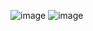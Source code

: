 ![image](https://github.com/karpo27/Exercism_Python/assets/54405665/83e72c31-642e-4349-9392-82174d813e6c)
![image](https://github.com/karpo27/Exercism_Python/assets/54405665/3a483ddb-3ddb-49bd-8579-27cc47d999d1)


